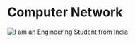 # Computer Network

![I am an Engineering Student from India](https://www.tutorialspoint.com/basics_of_computer_science/images/computer_networking.jpg)

